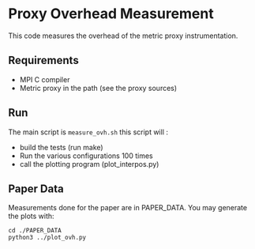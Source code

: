 # Proxy Overhead Measurement

This code measures the overhead of the metric proxy instrumentation.

## Requirements

- MPI C compiler
- Metric proxy in the path (see the proxy sources)

## Run

The main script is `measure_ovh.sh` this script will :
- build the tests (run make)
- Run the various configurations 100 times
- call the plotting program (plot_interpos.py)


## Paper Data

Measurements done for the paper are in PAPER_DATA. You may generate the plots with:

```
cd ./PAPER_DATA
python3 ../plot_ovh.py
```